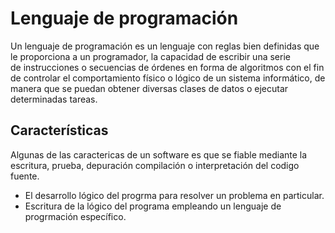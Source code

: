 # Lenguaje de programación
Un lenguaje de programación es un lenguaje con reglas bien definidas que le proporciona a un programador, la capacidad de escribir una serie de instrucciones o secuencias de órdenes en forma de algoritmos con el fin de controlar el comportamiento físico o lógico de un sistema informático, de manera que se puedan obtener diversas clases de datos o ejecutar determinadas tareas.

## Características
Algunas de las caractericas de un software es que se fiable mediante la escritura, prueba, depuración compilación o interpretación del codigo fuente.
 - El desarrollo lógico del progrma para resolver un problema en particular.
 - Escritura de la lógico del programa empleando un lenguaje de progrmación específico.